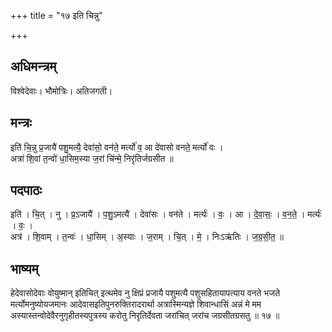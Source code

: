 +++
title = "१७ इति चिन्नु"

+++
## अधिमन्त्रम्
विश्वेदेवाः। भौमोत्रिः। अतिजगती।

## मन्त्रः
इति॑ चि॒न्नु प्र॒जायै॑ पशु॒मत्यै॒ देवा॑सो॒ वन॑ते॒ मर्त्यो॑ व॒ आ दे॑वासो वनते॒ मर्त्यो॑ वः ।  
अत्रा॑ शि॒वां त॒न्वो॑ धा॒सिम॒स्या ज॒रां चि॑न्मे॒ निरृ॑तिर्जग्रसीत ॥

## पदपाठः
इति॑ । चि॒त् । नु । प्र॒ऽजायै॑ । प॒शु॒ऽमत्यै॑ । देवा॑सः । वन॑ते । मर्त्यः॑ । वः॒ । आ । दे॒वा॒सः॒ । व॒न॒ते॒ । मर्त्यः॑ । वः॒ ।  
अत्र॑ । शि॒वाम् । त॒न्वः॑ । धा॒सिम् । अ॒स्याः । ज॒राम् । चि॒त् । मे॒ । निःऽऋ॑तिः । ज॒ग्र॒सी॒त॒ ॥

## भाष्यम्
हेदेवासोदेवाः वोयुष्मान् इतिचित् इत्थमेव नु क्षिप्रं प्रजायै पशुमत्यै पशुसहितायापत्याय वनते भजते मर्त्योमनुष्योयजमानः आदेवासइतिपुनरुक्तिरादरार्था अत्रास्मिन्यज्ञे शिवान्धासिं अन्नं मे मम अस्यास्तन्वोदेवैरनुगृहीतस्यपुत्रस्य करोतु निरृतिर्देवता जरांचित् जरांच जग्रसीतग्रसतु ॥ १७ ॥